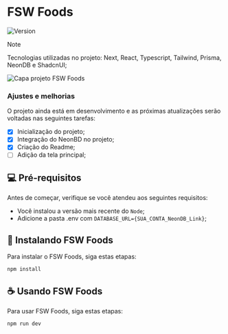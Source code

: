 # FSW Foods
<p>
  <img alt="Version" src="https://img.shields.io/badge/version-1.0.0-blue.svg?cacheSeconds=2592000"/>
</p>

>[!NOTE]
> Tecnologias utilizadas no projeto: Next, React, Typescript, Tailwind, Prisma, NeonDB e ShadcnUI;

<img src="https://media.discordapp.net/attachments/1143517905103884332/1234888652757270609/Capa.png?ex=66325f2d&is=66310dad&hm=ee7395dc32a7ba8693ab9074c23ba0344d363540ddf01f1c3510ce40799181df&=&format=webp&quality=lossless&width=1074&height=671" alt="Capa projeto FSW Foods">

### Ajustes e melhorias

O projeto ainda está em desenvolvimento e as próximas atualizações serão voltadas nas seguintes tarefas:

- [x] Inicialização do projeto;
- [x] Integração do NeonBD no projeto;
- [x] Criação do Readme;
- [ ] Adição da tela principal;

## 💻 Pré-requisitos

Antes de começar, verifique se você atendeu aos seguintes requisitos:

- Você instalou a versão mais recente do `Node`;
- Adicione a pasta .env com `DATABASE_URL={SUA_CONTA_NeonDB_Link}`;

## 🚀 Instalando FSW Foods

Para instalar o FSW Foods, siga estas etapas:

```
npm install
```

## ☕ Usando FSW Foods

Para usar FSW Foods, siga estas etapas:

```
npm run dev
```